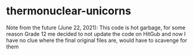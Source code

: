 # thermonuclear-unicorns

Note from the future (June 22, 2021): This code is hot garbage, for some reason Grade 12 me decided to not update the code on HitGub and now I have no clue where the final original files are, would have to scavenge for them
